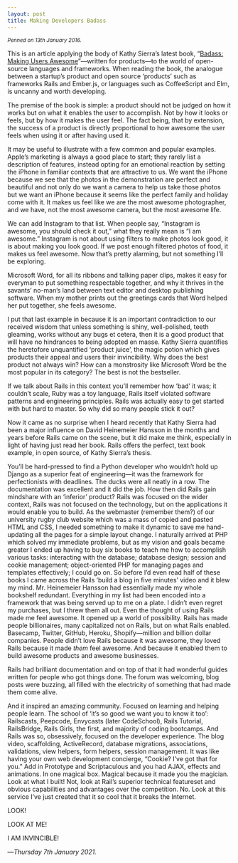 ```yaml
---
layout: post
title: Making Developers Badass
---
```


<small>
<em>Penned on 13th January 2016.</em>
</small>

This is an article applying the body of Kathy Sierra’s latest book, “[Badass: Making Users Awesome][ksb]”—written for products—to the world of open-source languages and frameworks. When reading the book, the analogue between a startup’s product and open source ‘products’ such as frameworks Rails and Ember.js, or languages such as CoffeeScript and Elm, is uncanny and worth developing.

The premise of the book is simple: a product should not be judged on how it works but on what it enables the user to accomplish. Not by how it looks or feels, but by how it makes the user feel. The fact being, that by extension, the success of a product is directly proportional to how awesome the user feels when using it or after having used it.

It may be useful to illustrate with a few common and popular examples. Apple’s marketing is always a good place to start; they rarely list a description of features, instead opting for an emotional reaction by setting the iPhone in familiar contexts that are attractive to us. We want the iPhone because we see that the photos in the demonstration are perfect and beautiful and not only do we want a camera to help us take those photos but we want an iPhone because it seems like the perfect family and holiday come with it. It makes us feel like we are the most awesome photographer, and we have, not the most awesome camera, but the most awesome life. 

We can add Instagram to that list. When people say, “Instagram is awesome, you should check it out,” what they really mean is “I am awesome.” Instagram is not about using filters to make photos look good, it is about making you look good. If we post enough filtered photos of food, it makes us feel awesome. Now that’s pretty alarming, but not something I’ll be exploring.

Microsoft Word, for all its ribbons and talking paper clips, makes it easy for everyman to put something respectable together, and why it thrives in the savants’ no-man’s land between text editor and desktop publishing software. When my mother prints out the greetings cards that Word helped her put together, she feels awesome.

I put that last example in because it is an important contradiction to our received wisdom that unless something is shiny, well-polished, teeth gleaming, works without any bugs et cetera, then it is a good product that will have no hindrances to being adopted en masse. Kathy Sierra quantifies the heretofore unquantified ‘product juice’, the magic potion which gives products their appeal and users their invincibility. Why does the best product not always win? How can a monstrosity like Microsoft Word be the most popular in its category? The best is not the bestseller.

If we talk about Rails in this context you’ll remember how ‘bad’ it was; it couldn’t scale, Ruby was a toy language, Rails itself violated software patterns and engineering principles. Rails was actually easy to get started with but hard to master. So why did so many people stick it out?

Now it came as no surprise when I heard recently that Kathy Sierra had been a major influence on David Heinemeier Hansson in the months and years before Rails came on the scene, but it did make me think, especially in light of having just read her book. Rails offers the perfect, text book example, in open source, of Kathy Sierra’s thesis.

You’ll be hard-pressed to find a Python developer who wouldn’t hold up Django as a superior feat of engineering—it was the framework for perfectionists with deadlines. The ducks were all neatly in a row. The documentation was excellent and it did the job. How then did Rails gain mindshare with an ‘inferior’ product? Rails was focused on the wider context, Rails was not focused on the technology, but on the applications it would enable you to build. As the webmaster (remember them?) of our university rugby club website which was a mass of copied and pasted HTML and CSS, I needed something to make it dynamic to save me hand-updating all the pages for a simple layout change. I naturally arrived at PHP which solved my immediate problems, but as my vision and goals became greater I ended up having to buy six books to teach me how to accomplish various tasks: interacting with the database; database design; session and cookie management; object-oriented PHP for managing pages and templates effectively; I could go on. So before I’d even read half of these books I came across the Rails ‘build a blog in five minutes’ video and it blew my mind. Mr. Heinemeier Hansson had essentially made my whole bookshelf redundant. Everything in my list had been encoded into a framework that was being served up to me on a plate. I didn’t even regret my purchases, but I threw them all out. Even the thought of using Rails made me feel awesome. It opened up a world of possibility. Rails has made people billionaires, many capitalized not on Rails, but on what Rails enabled. Basecamp, Twitter, GitHub, Heroku, Shopify—million and billion dollar companies. People didn’t love Rails because it was awesome, they loved Rails because it made _them_ feel awesome. And because it enabled them to build awesome products and awesome businesses.

Rails had brilliant documentation and on top of that it had wonderful guides written for people who got things done. The forum was welcoming, blog posts were buzzing, all filled with the electricity of something that had made them come alive.

And it inspired an amazing community. Focused on learning and helping people learn. The school of ‘it’s so good we want you to know it too’: Railscasts, Peepcode, Envycasts (later CodeSchool), Rails Tutorial, RailsBridge, Rails Girls, the first, and majority of coding bootcamps. And Rails was so, obsessively, focused on the developer experience. The blog video, scaffolding, ActiveRecord, database migrations, associations, validations, view helpers, form helpers, session management. It was like having your own web development concierge, “Cookie? I’ve got that for you.” Add in Prototype and Scriptaculous and you had AJAX, effects and animations. In one magical box. Magical because it made you the magician. Look at what I built! Not, look at Rail’s superior technical featureset and obvious capabilities and advantages over the competition. No. Look at this service I’ve just created that it so cool that it breaks the Internet.

LOOK!

LOOK AT ME!

I AM INVINCIBLE!

—*Thursday 7th January 2021.*

[ksb]: https://www.oreilly.com/library/view/badass-making-users/9781491919057/
